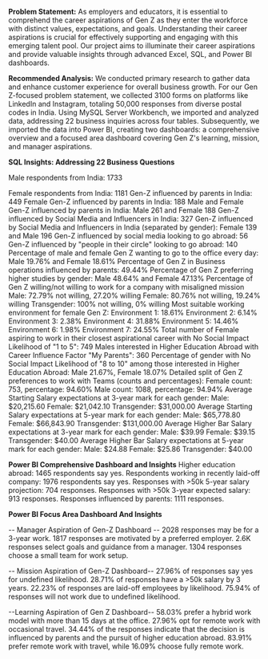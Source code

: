 **Problem Statement:**
As employers and educators, it is essential to comprehend the career aspirations of Gen Z as they enter the workforce with distinct values, expectations, and goals. Understanding their career aspirations is crucial for effectively supporting and engaging with this emerging talent pool. Our project aims to illuminate their career aspirations and provide valuable insights through advanced Excel, SQL, and Power BI dashboards.

**Recommended Analysis:**
We conducted primary research to gather data and enhance customer experience for overall business growth. For our Gen Z-focused problem statement, we collected 3100 forms on platforms like LinkedIn and Instagram, totaling 50,000 responses from diverse postal codes in India. Using MySQL Server Workbench, we imported and analyzed data, addressing 22 business inquiries across four tables. Subsequently, we imported the data into Power BI, creating two dashboards: a comprehensive overview and a focused area dashboard covering Gen Z's learning, mission, and manager aspirations.


**SQL Insights: Addressing 22 Business Questions**

Male respondents from India: 1733

Female respondents from India: 1181
Gen-Z influenced by parents in India: 449
Female Gen-Z influenced by parents in India: 188
Male and Female Gen-Z influenced by parents in India: Male 261 and Female 188
Gen-Z influenced by Social Media and Influencers in India: 327
Gen-Z influenced by Social Media and Influencers in India (separated by gender): Female 139 and Male 196
Gen-Z influenced by social media looking to go abroad: 56
Gen-Z influenced by "people in their circle" looking to go abroad: 140
Percentage of male and female Gen Z wanting to go to the office every day: Male 19.76% and Female 18.61%
Percentage of Gen Z in Business operations influenced by parents: 49.44%
Percentage of Gen Z preferring higher studies by gender: Male 48.64% and Female 47.13%
Percentage of Gen Z willing/not willing to work for a company with misaligned mission
Male: 72.79% not willing, 27.20% willing
Female: 80.76% not willing, 19.24% willing
Transgender: 100% not willing, 0% willing
Most suitable working environment for female Gen Z:
Environment 1: 18.61%
Environment 2: 6.14%
Environment 3: 2.38%
Environment 4: 31.88%
Environment 5: 14.46%
Environment 6: 1.98%
Environment 7: 24.55%
Total number of Female aspiring to work in their closest aspirational career with No Social Impact Likelihood of "1 to 5": 749
Males interested in Higher Education Abroad with Career Influence Factor "My Parents": 360
Percentage of gender with No Social Impact Likelihood of "8 to 10" among those interested in Higher Education Abroad: Male 21.67%, Female 18.07%
Detailed split of Gen Z preferences to work with Teams (counts and percentages):
Female count: 753, percentage: 94.60%
Male count: 1088, percentage: 94.94%
Average Starting Salary expectations at 3-year mark for each gender:
Male: $20,215.60
Female: $21,042.10
Transgender: $31,000.00
Average Starting Salary expectations at 5-year mark for each gender:
Male: $65,778.80
Female: $66,843.90
Transgender: $131,000.00
Average Higher Bar Salary expectations at 3-year mark for each gender:
Male: $39.99
Female: $39.15
Transgender: $40.00
Average Higher Bar Salary expectations at 5-year mark for each gender:
Male: $24.88
Female: $25.86
Transgender: $40.00

**Power BI Comprehensive Dashboard and Insights**
Higher education abroad: 1465 respondents say yes.
Respondents working in recently laid-off company: 1976 respondents say yes.
Responses with >50k 5-year salary projection: 704 responses.
Responses with >50k 3-year expected salary: 913 responses.
Responses influenced by parents: 1111 responses.

**Power BI Focus Area Dashboard And Insights**

-- Manager Aspiration of Gen-Z Dashboard --
2028 responses may be for a 3-year work.
1817 responses are motivated by a preferred employer.
2.6K responses select goals and guidance from a manager.
1304 responses choose a small team for work setup.

-- Mission Aspiration of Gen-Z Dashboard--
27.96% of responses say yes for undefined likelihood.
28.71% of responses have a >50k salary by 3 years.
22.23% of responses are laid-off employees by likelihood.
75.94% of responses will not work due to undefined likelihood.

--Learning Aspiration of Gen Z Dashboard--
58.03% prefer a hybrid work model with more than 15 days at the office.
27.96% opt for remote work with occasional travel.
34.44% of the responses indicate that the decision is influenced by parents and the pursuit of higher education abroad.
83.91% prefer remote work with travel, while 16.09% choose fully remote work.
